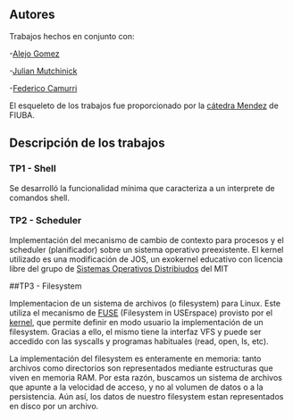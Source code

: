 ## Autores
Trabajos hechos en conjunto con:

  -[Alejo Gomez](https://github.com/agomezalejo)
  
  -[Julian Mutchinick](https://github.com/julimuchi)
  
  -[Federico Camurri](https://github.com/kmu01)
  

El esqueleto de los trabajos fue proporcionado por la [cátedra Mendez](https://fisop.github.io/website/docentes/) de FIUBA.

## Descripción de los trabajos

### TP1 - Shell
Se desarrolló la funcionalidad mínima que caracteriza a un interprete de comandos shell.

### TP2 - Scheduler 

Implementación del mecanismo de cambio de contexto para procesos y el scheduler (planificador) sobre un sistema operativo preexistente.
El kernel utilizado es una modificación de JOS, un exokernel educativo con licencia libre del grupo de [Sistemas Operativos Distribiudos](https://pdos.csail.mit.edu/) del MIT

##TP3 - Filesystem

Implementacion de un sistema de archivos (o filesystem) para Linux. Este utiliza el mecanismo de [FUSE](https://en.wikipedia.org/wiki/Filesystem_in_Userspace) (Filesystem in USErspace) provisto por el [kernel](https://www.kernel.org/doc/html/latest/filesystems/fuse.html), que permite definir en modo usuario la implementación de un filesystem. Gracias a ello, el mismo tiene la interfaz VFS y puede ser accedido con las syscalls y programas habituales (read, open, ls, etc).

La implementación del filesystem es enteramente en memoria: tanto archivos como directorios son representados mediante estructuras que viven en memoria RAM. Por esta razón, buscamos un sistema de archivos que apunte a la velocidad de acceso, y no al volumen de datos o a la persistencia. Aún así, los datos de nuestro filesystem estan representados en disco por un archivo.
